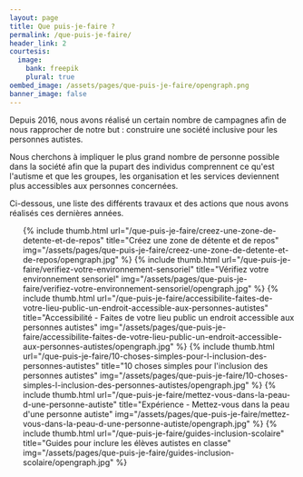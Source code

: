 ```yaml
---
layout: page
title: Que puis-je-faire ?
permalink: /que-puis-je-faire/
header_link: 2
courtesis:
  image:
    bank: freepik
    plural: true
oembed_image: /assets/pages/que-puis-je-faire/opengraph.png
banner_image: false
---
```


Depuis 2016, nous avons réalisé un certain nombre de campagnes afin de nous rapprocher de notre but&nbsp;: construire une société inclusive pour les personnes autistes.

Nous cherchons à impliquer le plus grand nombre de personne possible dans la société afin que la pupart des individus comprennent ce qu'est l'autisme et que
les groupes, les organisation et les services deviennent plus accessibles aux personnes concernées.

Ci-dessous, une liste des différents travaux et des actions que nous avons réalisés ces dernières années.

<ul class="thumb">
 {% include thumb.html url="/que-puis-je-faire/creez-une-zone-de-detente-et-de-repos" title="Créez une zone de détente et de repos" img="/assets/pages/que-puis-je-faire/creez-une-zone-de-detente-et-de-repos/opengraph.jpg" %}
 {% include thumb.html url="/que-puis-je-faire/verifiez-votre-environnement-sensoriel" title="Vérifiez votre environnement sensoriel" img="/assets/pages/que-puis-je-faire/verifiez-votre-environnement-sensoriel/opengraph.jpg" %}
 {% include thumb.html url="/que-puis-je-faire/accessibilite-faites-de-votre-lieu-public-un-endroit-accessible-aux-personnes-autistes" title="Accessibilité - Faites de votre lieu public un endroit accessible aux personnes autistes" img="/assets/pages/que-puis-je-faire/accessibilite-faites-de-votre-lieu-public-un-endroit-accessible-aux-personnes-autistes/opengraph.jpg" %}
 {% include thumb.html url="/que-puis-je-faire/10-choses-simples-pour-l-inclusion-des-personnes-autistes" title="10 choses simples pour l'inclusion des personnes autistes" img="/assets/pages/que-puis-je-faire/10-choses-simples-l-inclusion-des-personnes-autistes/opengraph.jpg" %}
 {% include thumb.html url="/que-puis-je-faire/mettez-vous-dans-la-peau-d-une-personne-autiste" title="Expérience - Mettez-vous dans la peau d'une personne autiste" img="/assets/pages/que-puis-je-faire/mettez-vous-dans-la-peau-d-une-personne-autiste/opengraph.jpg" %}
 {% include thumb.html url="/que-puis-je-faire/guides-inclusion-scolaire" title="Guides pour inclure les élèves autistes en classe" img="/assets/pages/que-puis-je-faire/guides-inclusion-scolaire/opengraph.jpg" %}
</ul>

